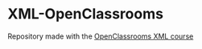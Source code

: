 # XML-OpenClassrooms
Repository made with the [OpenClassrooms XML course](https://openclassrooms.com/courses/structurez-vos-donnees-avec-xml)
